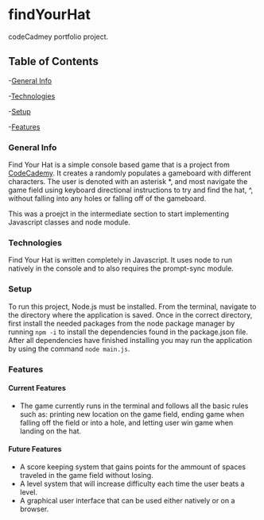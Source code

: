 # findYourHat
codeCadmey portfolio project. 

## Table of Contents
-[General Info](#general-info)

-[Technologies](#technologies)

-[Setup](#setup)

-[Features](#features)

### General Info
Find Your Hat is a simple console based game that is a project from [CodeCademy](http://www.codecademy.com). It creates a randomly populates a gameboard with different characters. The user is denoted with an asterisk *, and most navigate the game field using keyboard directional instructions to try and find the hat, ^, without falling into any holes or falling off of the gameboard. 

This was a proejct in the intermediate section to start implementing Javascript classes and node module. 

### Technologies 
Find Your Hat is written completely in Javascript. It uses node to run natively in the console and to also requires the prompt-sync module. 

### Setup
To run this project, Node.js must be installed. 
From the terminal, navigate to the directory where the application is saved. Once in the correct directory, first install the needed packages from the node package manager by running `npm -i` to install the dependencies found in the package.json file. After all dependencies have finished installing you may run the application by using the command `node main.js`.


### Features
#### Current Features
- The game currently runs in the terminal and follows all the basic rules such as: printing new location on the game field, ending game when falling off the field or into a hole, and letting user win game when landing on the hat. 
#### Future Features
- A score keeping system that gains points for the ammount of spaces traveled in the game field without losing.
- A level system that will increase difficulty each time the user beats a level. 
- A graphical user interface that can be used either natively or on a browser. 
